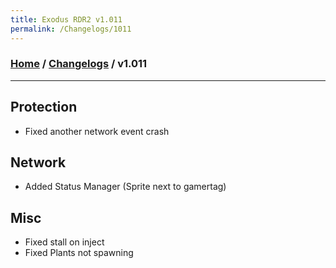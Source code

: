 ```yaml
---
title: Exodus RDR2 v1.011
permalink: /Changelogs/1011
---
```

### [Home](../../index.md) / [Changelogs](../Changelogs.md) / v1.011
---
## Protection
- Fixed another network event crash

## Network
- Added Status Manager (Sprite next to gamertag)

## Misc
- Fixed stall on inject
- Fixed Plants not spawning
